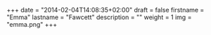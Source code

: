 +++
date = "2014-02-04T14:08:35+02:00"
draft = false
firstname = "Emma"
lastname = "Fawcett"
description = ""
weight = 1
img = "emma.png"
+++
